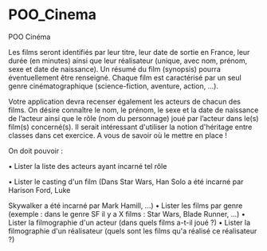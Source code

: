 # POO_Cinema

POO Cinéma

Les films seront identifiés par leur titre, leur date de sortie en France, leur durée (en minutes) ainsi que 
leur réalisateur (unique, avec nom, prénom, sexe et date de naissance). Un résumé du film (synopsis)
pourra éventuellement être renseigné. Chaque film est caractérisé par un seul genre 
cinématographique (science-fiction, aventure, action, ...).

Votre application devra recenser également les acteurs de chacun des films. On désire connaître le 
nom, le prénom, le sexe et la date de naissance de l’acteur ainsi que le rôle (nom du personnage) joué 
par l’acteur dans le(s) film(s) concerné(s).
Il serait intéressant d'utiliser la notion d'héritage entre classes dans cet exercice. A vous de savoir où 
le mettre en place !

On doit pouvoir :

• Lister la liste des acteurs ayant incarné tel rôle

• Lister le casting d'un film (Dans Star Wars, Han Solo a été incarné par Harison Ford, Luke 

Skywalker a été incarné par Mark Hamill, ...)
• Lister les films par genre (exemple : dans le genre SF il y a X films : Star Wars, Blade Runner, ...)
• Lister la filmographie d'un acteur (dans quels films a-t-il joué ?)
• Lister la filmographie d'un réalisateur (quels sont les films qu'a réalisé ce réalisateur ?)
